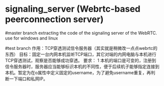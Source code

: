 # signaling_server (Webrtc-based peerconnection server)

#master branch 
extracting the code of the signaling server of the WebRTC. use for windows and linux
  
#test branch
作用：TCP穿透测试信令服务器（其实就是稍微改一点点webrtc的东西）
目标：固定一台内网本机监听TCP端口，其它对端的内网电脑与本机进行TCP穿透测试，观察是否能够成功穿透。
要求：
1 本机的端口是可变的，注册到信令服务器时，服务器应当能够标识本机的不同性，便于后续机子能够指定连接到本机。暂定为在o属性中定义固定的username，为了避免username重复，再判断一下端口和私网IP。 



